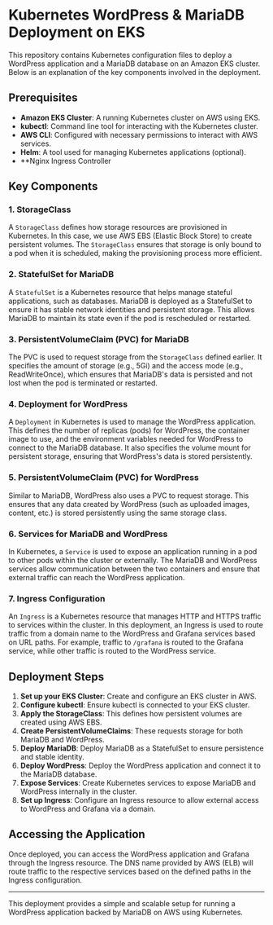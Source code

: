 
# Kubernetes WordPress & MariaDB Deployment on EKS

This repository contains Kubernetes configuration files to deploy a WordPress application and a MariaDB database on an Amazon EKS cluster. Below is an explanation of the key components involved in the deployment.

## Prerequisites

- **Amazon EKS Cluster**: A running Kubernetes cluster on AWS using EKS.
- **kubectl**: Command line tool for interacting with the Kubernetes cluster.
- **AWS CLI**: Configured with necessary permissions to interact with AWS services.
- **Helm**: A tool used for managing Kubernetes applications (optional).
- **Nginx Ingress Controller
  

## Key Components

### 1. **StorageClass**
A `StorageClass` defines how storage resources are provisioned in Kubernetes. In this case, we use AWS EBS (Elastic Block Store) to create persistent volumes. The `StorageClass` ensures that storage is only bound to a pod when it is scheduled, making the provisioning process more efficient.

### 2. **StatefulSet for MariaDB**
A `StatefulSet` is a Kubernetes resource that helps manage stateful applications, such as databases. MariaDB is deployed as a StatefulSet to ensure it has stable network identities and persistent storage. This allows MariaDB to maintain its state even if the pod is rescheduled or restarted.

### 3. **PersistentVolumeClaim (PVC) for MariaDB**
The PVC is used to request storage from the `StorageClass` defined earlier. It specifies the amount of storage (e.g., 5Gi) and the access mode (e.g., ReadWriteOnce), which ensures that MariaDB's data is persisted and not lost when the pod is terminated or restarted.

### 4. **Deployment for WordPress**
A `Deployment` in Kubernetes is used to manage the WordPress application. This defines the number of replicas (pods) for WordPress, the container image to use, and the environment variables needed for WordPress to connect to the MariaDB database. It also specifies the volume mount for persistent storage, ensuring that WordPress's data is stored persistently.

### 5. **PersistentVolumeClaim (PVC) for WordPress**
Similar to MariaDB, WordPress also uses a PVC to request storage. This ensures that any data created by WordPress (such as uploaded images, content, etc.) is stored persistently using the same storage class.

### 6. **Services for MariaDB and WordPress**
In Kubernetes, a `Service` is used to expose an application running in a pod to other pods within the cluster or externally. The MariaDB and WordPress services allow communication between the two containers and ensure that external traffic can reach the WordPress application.

### 7. **Ingress Configuration**
An `Ingress` is a Kubernetes resource that manages HTTP and HTTPS traffic to services within the cluster. In this deployment, an Ingress is used to route traffic from a domain name to the WordPress and Grafana services based on URL paths. For example, traffic to `/grafana` is routed to the Grafana service, while other traffic is routed to the WordPress service.

## Deployment Steps

1. **Set up your EKS Cluster**: Create and configure an EKS cluster in AWS.
2. **Configure kubectl**: Ensure kubectl is connected to your EKS cluster.
3. **Apply the StorageClass**: This defines how persistent volumes are created using AWS EBS.
4. **Create PersistentVolumeClaims**: These requests storage for both MariaDB and WordPress.
5. **Deploy MariaDB**: Deploy MariaDB as a StatefulSet to ensure persistence and stable identity.
6. **Deploy WordPress**: Deploy the WordPress application and connect it to the MariaDB database.
7. **Expose Services**: Create Kubernetes services to expose MariaDB and WordPress internally in the cluster.
8. **Set up Ingress**: Configure an Ingress resource to allow external access to WordPress and Grafana via a domain.

## Accessing the Application

Once deployed, you can access the WordPress application and Grafana through the Ingress resource. The DNS name provided by AWS (ELB) will route traffic to the respective services based on the defined paths in the Ingress configuration.

---

This deployment provides a simple and scalable setup for running a WordPress application backed by MariaDB on AWS using Kubernetes.
